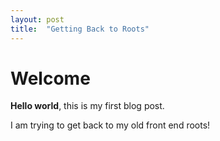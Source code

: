 ```yaml
---
layout: post
title:  "Getting Back to Roots"
---
```


# Welcome

**Hello world**, this is my first blog post.

I am trying to get back to my old front end roots!
